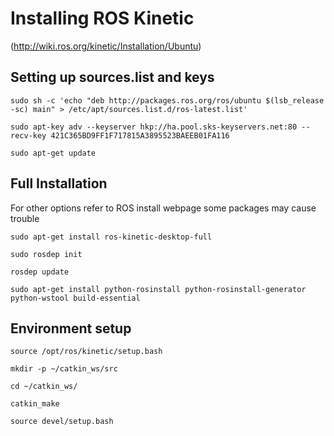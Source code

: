 # Installing ROS Kinetic
(http://wiki.ros.org/kinetic/Installation/Ubuntu)


## Setting up sources.list and keys

```
sudo sh -c 'echo "deb http://packages.ros.org/ros/ubuntu $(lsb_release -sc) main" > /etc/apt/sources.list.d/ros-latest.list'

sudo apt-key adv --keyserver hkp://ha.pool.sks-keyservers.net:80 --recv-key 421C365BD9FF1F717815A3895523BAEEB01FA116

sudo apt-get update
```

## Full Installation 

For other options refer to ROS install webpage some packages may cause trouble
```
sudo apt-get install ros-kinetic-desktop-full

sudo rosdep init

rosdep update

sudo apt-get install python-rosinstall python-rosinstall-generator python-wstool build-essential
```

## Environment setup

```
source /opt/ros/kinetic/setup.bash

mkdir -p ~/catkin_ws/src

cd ~/catkin_ws/

catkin_make

source devel/setup.bash
```
